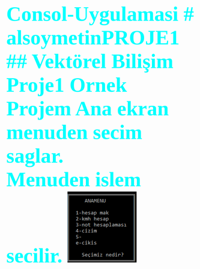 <h1 style= "color:cyan; font-family:Times New Roman;font-size:55px"> Consol-Uygulamasi
# alsoymetinPROJE1
## Vektörel Bilişim Proje1 Ornek
<br>
Projem Ana ekran menuden secim saglar.<br>
Menuden islem secilir.

<img src="projeresimleri/anaekran.PNG" alt="ANA EKRAN">

